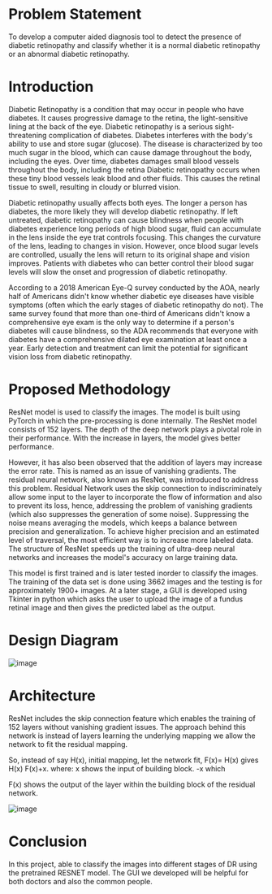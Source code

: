 # Problem Statement
To develop a computer aided diagnosis tool to detect the presence of diabetic  retinopathy and classify whether it is a normal diabetic retinopathy or an abnormal  diabetic retinopathy.

# Introduction
Diabetic Retinopathy is a condition that may occur in people who have diabetes. It causes progressive damage to the retina, the light-sensitive lining at the back of the eye. Diabetic retinopathy is a serious sight-threatening complication of diabetes. Diabetes interferes with the body's ability to use and store sugar (glucose). The disease is characterized by too much sugar in the blood, which can cause damage throughout the body, including the eyes. Over time, diabetes damages small blood vessels throughout the body, including the retina Diabetic retinopathy occurs when these tiny blood vessels leak blood and other fluids. This causes the retinal tissue to swell, resulting in cloudy or blurred vision.

Diabetic retinopathy usually affects both eyes. The longer a person has diabetes, the more likely they will develop diabetic retinopathy. If left untreated, diabetic retinopathy can cause blindness when people with diabetes experience long periods of high blood sugar, fluid can accumulate in the lens inside the eye trat controls focusing. This changes the curvature of the lens, leading to changes in vision. However, once blood sugar levels are controlled, usually the lens will return to its original shape and vision improves. Patients with diabetes who can better control their blood sugar levels will slow the onset and progression of diabetic retinopathy.

According to a 2018 American Eye-Q survey conducted by the AOA, nearly half of Americans didn't know whether diabetic eye diseases have visible symptoms (often which the early stages of diabetic retinopathy do not). The same survey found that more than one-third of Americans didn't know a comprehensive eye exam is the only way to determine if a person's diabetes will cause blindness, so the ADA recommends that everyone with diabetes have a comprehensive dilated eye examination at least once a year. Early detection and treatment can limit the potential for significant vision loss from diabetic retinopathy.

# Proposed Methodology
ResNet model is used to classify the images. The model is built using PyTorch in which the pre-processing is done internally. The ResNet model consists of 152 layers. The depth of the deep network plays a pivotal role in their performance. With the increase in layers, the model gives better performance.

However, it has also been observed that the addition of layers may increase the error rate. This is named as an issue of vanishing gradients. The residual neural network, also known as ResNet, was introduced to address this problem. Residual Network uses the skip connection to indiscriminately allow some input to the layer to incorporate the flow of information and also to prevent its loss, hence, addressing the problem of vanishing gradients (which also suppresses the generation of some noise). Suppressing the noise means averaging the models, which keeps a balance between precision and generalization. To achieve higher precision and an estimated level of traversal, the most efficient way is to increase more labeled data. The structure of ResNet speeds up the training of ultra-deep neural networks and increases the model's accuracy on large training data.

This model is first trained and is later tested inorder to classify the images. The training of the data set is done using 3662 images and the testing is for approximately 1900+ images. At a later stage, a GUI is developed using Tkinter in python which asks the user to upload the image of a fundus retinal image and then gives the predicted label as the output.

# Design Diagram
![image](https://github.com/SomyanshAvasthi/Retinopathy-Detection-using-ResNet-Model/assets/107310391/77564256-8866-40d4-99ce-3b1554524bc2)

# Architecture
ResNet includes the skip connection feature which enables the training of 152 layers without vanishing gradient issues. The approach behind this network is instead of layers learning the underlying mapping we allow the network to fit the residual mapping.

So, instead of say H(x), initial mapping, let the network fit, F(x)= H(x) gives H(x) F(x)+x. where: x shows the input of building block. -x which

F(x) shows the output of the layer within the building block of the residual network.

![image](https://github.com/SomyanshAvasthi/Retinopathy-Detection-using-ResNet-Model/assets/107310391/24fcc088-b7ec-4daa-a3f8-3b9d447ce63e)

# Conclusion
In this project, able to classify the images into different stages of DR using the pretrained RESNET model. The GUI we developed will be helpful for both doctors and also the common people.


